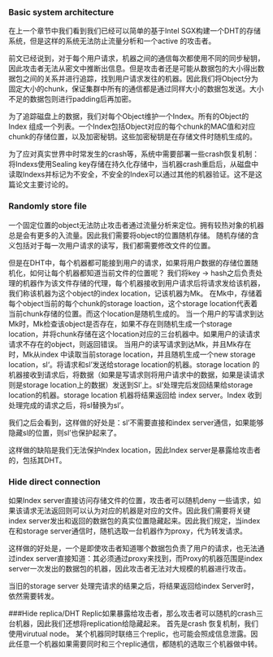 ### Basic system architecture
在上一个章节中我们看到我们已经可以简单的基于Intel SGX构建一个DHT的存储系统，但是这样的系统无法防止流量分析和一个active 的攻击者。

前文已经说到，对于每个用户请求，机器之间的通信每次都使用不同的同步秘钥，因此攻击者无法从密文中推断出信息。但是攻击者还是可能从数据包的大小得出数据包之间的关系并进行追踪，找到用户请求发往的机器。因此我们将Object分为固定大小的chunk，保证集群中所有的通信都是通过同样大小的数据包发送。大小不足的数据包则进行padding后再加密。

为了追踪磁盘上的数据，我们对每个Object维护一个Index。所有的Object的Index 组成一个列表。一个Index包括Object对应的每个chunk的MAC值和对应chunk的存储位置，以及加密秘钥。这些加密秘钥是在存储文件时随机生成的。

为了应对真实世界中时常发生的crash等，系统中需要部署一些crash恢复机制：将Indexs使用Sealing  key存储在持久化存储中，当机器crash重启后，从磁盘中读取Indexs并标记为不安全，不安全的Index可以通过其他的机器验证。这不是这篇论文主要讨论的。

### Randomly store file
一个固定位置的object无法防止攻击者通过流量分析来定位。拥有较热对象的机器总是会有更多的入流量。因此我们需要将object的位置随机存储。
随机存储的含义包括对于每一次用户请求的读写，我们都需要修改文件的位置。

但是在DHT中，每个机器都可能接到用户的请求，如果将用户数据的存储位置随机化，如何让每个机器都知道当前文件的位置呢？
我们将key -> hash之后负责处理的机器作为该文件存储的代理，每个机器接收到用户请求后将请求发给该机器，我们称该机器为这个object的index location，记该机器为Mk。
在Mk中，存储着每个object当前的每个chunk的storage loaction，这个storage location代表着当前chunk存储的位置。而这个location是随机生成的。
当一个用户的写请求到达Mk时，Mk检查该object是否存在，如果不存在则随机生成一个storage location，并将chunk存储在这个location对应的三台机器中。如果用户的读请求请求不存在的object，则返回错误。
当用户的读写请求到达Mk，并且Mk存在时，Mk从index 中读取当前storage location，并且随机生成一个new storage location，sl‘。将请求和sl’发送给storage location的机器。storage location 的机器接收到请求后，将数据（如果是写请求则将用户请求中的数据，如果是读请求则是storage location上的数据）发送到Sl’上。sl‘处理完后发回结果给storage location的机器。storage location 机器将结果返回给 index server。Index 收到处理完成的请求之后，将sl替换为sl’。

我们之后会看到，这样做的好处是：sl’不需要直接和index server通信，如果能够隐藏sl的位置，则sl’也保护起来了。

这样做的缺陷是我们无法保护Index location，因此Index server是暴露给攻击者的，包括其DHT。

### Hide direct connection
如果Index server直接访问存储文件的位置，攻击者可以随机deny 一些请求，如果该请求无法返回则可以认为对应的机器是对应的文件。因此我们需要将关键index server发出和返回的数据包的真实位置隐藏起来。因此我们规定，当index 在和storage server通信时，随机选取一台机器作为proxy，代为转发请求。

这样做的好处是，一个是即使攻击者知道哪个数据包负责了用户的请求，也无法通过index server直接知道：其必须通过proxy来找到，而Proxy的机器范围是index server一次发出的数据包的机器，因此攻击者无法对大规模的机器进行攻击。


当旧的storage server 处理完请求的结果之后，将结果返回给index Server时，依然需要转发。


###Hide replica/DHT
Replic如果暴露给攻击者，那么攻击者可以随机的crash三台机器，因此我们还想将replication给隐藏起来。
首先是crash 恢复机制，我们使用virutual node。
某个机器同时联络三个replic，也可能会照成信息泄露。因此任意一个机器如果需要同时和三个replic通信，都随机的选取三个机器做中转。
